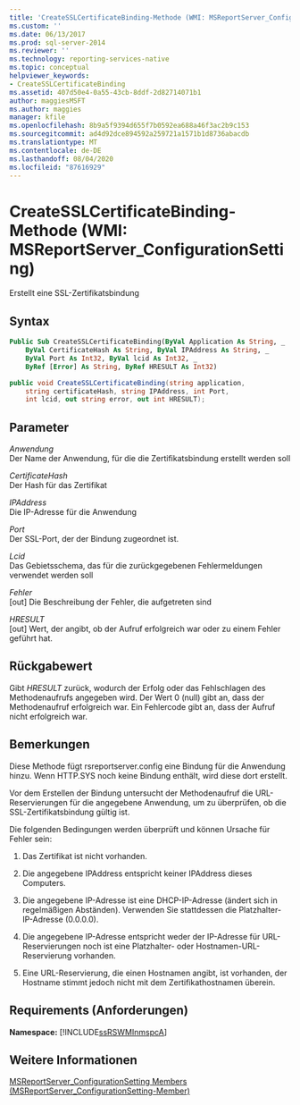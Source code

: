 ```yaml
---
title: 'CreateSSLCertificateBinding-Methode (WMI: MSReportServer_ConfigurationSetting) | Microsoft-Dokumentation'
ms.custom: ''
ms.date: 06/13/2017
ms.prod: sql-server-2014
ms.reviewer: ''
ms.technology: reporting-services-native
ms.topic: conceptual
helpviewer_keywords:
- CreateSSLCertificateBinding
ms.assetid: 407d50e4-0a55-43cb-8ddf-2d82714071b1
author: maggiesMSFT
ms.author: maggies
manager: kfile
ms.openlocfilehash: 8b9a5f9394d655f7b0592ea688a46f3ac2b9c153
ms.sourcegitcommit: ad4d92dce894592a259721a1571b1d8736abacdb
ms.translationtype: MT
ms.contentlocale: de-DE
ms.lasthandoff: 08/04/2020
ms.locfileid: "87616929"
---
```

# <a name="createsslcertificatebinding-method-wmi-msreportserver_configurationsetting"></a>CreateSSLCertificateBinding-Methode (WMI: MSReportServer_ConfigurationSetting)
  Erstellt eine SSL-Zertifikatsbindung  
  
## <a name="syntax"></a>Syntax  
  
```vb  
Public Sub CreateSSLCertificateBinding(ByVal Application As String, _  
    ByVal CertificateHash As String, ByVal IPAddress As String, _  
    ByVal Port As Int32, ByVal lcid As Int32, _  
    ByRef [Error] As String, ByRef HRESULT As Int32)  
```  
  
```csharp  
public void CreateSSLCertificateBinding(string application,   
    string certificateHash, string IPAddress, int Port,   
    int lcid, out string error, out int HRESULT);  
```  
  
## <a name="parameters"></a>Parameter  
 *Anwendung*  
 Der Name der Anwendung, für die die Zertifikatsbindung erstellt werden soll  
  
 *CertificateHash*  
 Der Hash für das Zertifikat  
  
 *IPAddress*  
 Die IP-Adresse für die Anwendung  
  
 *Port*  
 Der SSL-Port, der der Bindung zugeordnet ist.  
  
 *Lcid*  
 Das Gebietsschema, das für die zurückgegebenen Fehlermeldungen verwendet werden soll  
  
 *Fehler*  
 [out] Die Beschreibung der Fehler, die aufgetreten sind  
  
 *HRESULT*  
 [out] Wert, der angibt, ob der Aufruf erfolgreich war oder zu einem Fehler geführt hat.  
  
## <a name="return-value"></a>Rückgabewert  
 Gibt *HRESULT* zurück, wodurch der Erfolg oder das Fehlschlagen des Methodenaufrufs angegeben wird. Der Wert 0 (null) gibt an, dass der Methodenaufruf erfolgreich war. Ein Fehlercode gibt an, dass der Aufruf nicht erfolgreich war.  
  
## <a name="remarks"></a>Bemerkungen  
 Diese Methode fügt rsreportserver.config eine Bindung für die Anwendung hinzu. Wenn HTTP.SYS noch keine Bindung enthält, wird diese dort erstellt.  
  
 Vor dem Erstellen der Bindung untersucht der Methodenaufruf die URL-Reservierungen für die angegebene Anwendung, um zu überprüfen, ob die SSL-Zertifikatsbindung gültig ist.  
  
 Die folgenden Bedingungen werden überprüft und können Ursache für Fehler sein:  
  
1.  Das Zertifikat ist nicht vorhanden.  
  
2.  Die angegebene IPAddress entspricht keiner IPAddress dieses Computers.  
  
3.  Die angegebene IP-Adresse ist eine DHCP-IP-Adresse (ändert sich in regelmäßigen Abständen). Verwenden Sie stattdessen die Platzhalter-IP-Adresse (0.0.0.0).  
  
4.  Die angegebene IP-Adresse entspricht weder der IP-Adresse für URL-Reservierungen noch ist eine Platzhalter- oder Hostnamen-URL-Reservierung vorhanden.  
  
5.  Eine URL-Reservierung, die einen Hostnamen angibt, ist vorhanden, der Hostname stimmt jedoch nicht mit dem Zertifikathostnamen überein.  
  
## <a name="requirements"></a>Requirements (Anforderungen)  
 **Namespace:** [!INCLUDE[ssRSWMInmspcA](../../includes/ssrswminmspca-md.md)]  
  
## <a name="see-also"></a>Weitere Informationen  
 [MSReportServer_ConfigurationSetting Members (MSReportServer_ConfigurationSetting-Member)](msreportserver-configurationsetting-members.md)  
  
  
